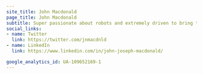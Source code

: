 ```yaml
---
site_title: John Macdonald
page_title: John Macdonald
subtitle: Super passionate about robots and extremely driven to bring the benefits of robots to all people
social_links:
- name: Twitter
  link: https://twitter.com/jnmacdnld
- name: LinkedIn
  link: https://www.linkedin.com/in/john-joseph-macdonald/

google_analytics_id: UA-109652169-1
---
```

